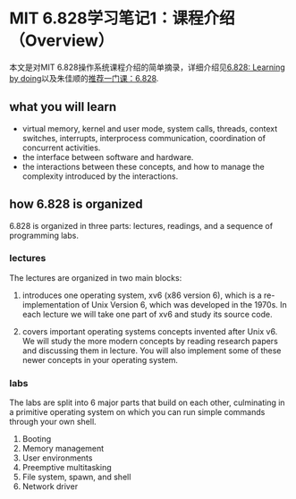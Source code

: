 # MIT 6.828学习笔记1：课程介绍（Overview）

本文是对MIT 6.828操作系统课程介绍的简单摘录，详细介绍见[6.828: Learning by doing](https://pdos.csail.mit.edu/6.828/2017/overview.html)以及朱佳顺的[推荐一门课：6.828](http://lifeofzjs.com/blog/2016/02/24/recommmend-6-dot-828/).

## what you will learn

* virtual memory, kernel and user mode, system calls, threads, context switches, interrupts, interprocess communication, coordination of concurrent activities.
* the interface between software and hardware. 
* the interactions between these concepts, and how to manage the complexity introduced by the interactions.

## how 6.828 is organized
6.828 is organized in three parts: lectures, readings, and a sequence of programming labs. 

### lectures
The lectures are organized in two main blocks:
1. introduces one operating system, xv6 (x86 version 6), which is a re-implementation of Unix Version 6, which was developed in the 1970s. In each lecture we will take one part of xv6 and study its source code.

2. covers important operating systems concepts invented after Unix v6. We will study the more modern concepts by reading research papers and discussing them in lecture. You will also implement some of these newer concepts in your operating system.

### labs
The labs are split into 6 major parts that build on each other, culminating in a primitive operating system on which you can run simple commands through your own shell.
1. Booting
2. Memory management
3. User environments
4. Preemptive multitasking
5. File system, spawn, and shell
6. Network driver
